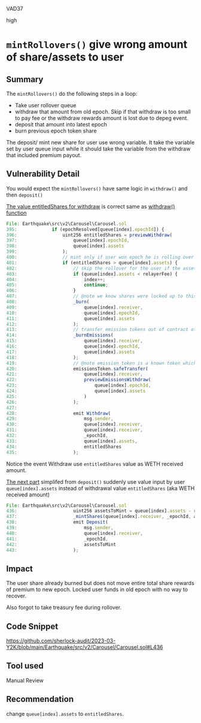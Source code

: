 VAD37

high

# `mintRollovers()` give wrong amount of share/assets to user

## Summary

The `mintRollovers()` do the following steps in a loop:

- Take user rollover queue
- withdraw that amount from old epoch. Skip if that withdraw is too small to pay fee or the withdraw rewards amount is lost due to depeg event.
- deposit that amount into latest epoch
- burn previous epoch token share

The deposit/ mint new share for user use wrong variable.
It take the variable set by user queue input while it should take the variable from the withdraw that included premium payout.

## Vulnerability Detail

You would expect the `mintRollovers()` have same logic in `withdraw()` and then `deposit()`

[The value entitledShares for withdraw](https://github.com/sherlock-audit/2023-03-Y2K/blob/main/Earthquake/src/v2/Carousel/Carousel.sol#L395-L406) is correct same as [withdraw() function](https://github.com/sherlock-audit/2023-03-Y2K/blob/main/Earthquake/src/v2/Carousel/Carousel.sol#L156-L158)

```js
File: Earthquake\src\v2\Carousel\Carousel.sol
395:             if (epochResolved[queue[index].epochId]) {
396:                 uint256 entitledShares = previewWithdraw(
397:                     queue[index].epochId,
398:                     queue[index].assets
399:                 );
400:                 // mint only if user won epoch he is rolling over
401:                 if (entitledShares > queue[index].assets) {
402:                     // skip the rollover for the user if the assets cannot cover the relayer fee instead of revert.
403:                     if (queue[index].assets < relayerFee) {
404:                         index++;
405:                         continue;
406:                     }
407:                     // @note we know shares were locked up to this point
408:                     _burn(
409:                         queue[index].receiver,
410:                         queue[index].epochId,
411:                         queue[index].assets
412:                     );
413:                     // transfer emission tokens out of contract otherwise user could not access them as vault shares are burned
414:                     _burnEmissions(
415:                         queue[index].receiver,
416:                         queue[index].epochId,
417:                         queue[index].assets
418:                     );
419:                     // @note emission token is a known token which has no before transfer hooks which makes transfer safer
420:                     emissionsToken.safeTransfer(
421:                         queue[index].receiver,
422:                         previewEmissionsWithdraw(
423:                             queue[index].epochId,
424:                             queue[index].assets
425:                         )
426:                     );
427: 
428:                     emit Withdraw(
429:                         msg.sender,
430:                         queue[index].receiver,
431:                         queue[index].receiver,
432:                         _epochId,
433:                         queue[index].assets,
434:                         entitledShares
435:                     );
```

Notice the event Withdraw use `entitledShares` value as WETH received amount.

[The next part](https://github.com/sherlock-audit/2023-03-Y2K/blob/main/Earthquake/src/v2/Carousel/Carousel.sol#L436-L443) simplifed from `deposit()` suddenly use value input by user `queue[index].assets` instead of withdrawal value `entitledShares` (aka WETH received amount)

```js
File: Earthquake\src\v2\Carousel\Carousel.sol
436:                     uint256 assetsToMint = queue[index].assets - relayerFee;//@audit H entitledShares not assets
437:                     _mintShares(queue[index].receiver, _epochId, assetsToMint);
438:                     emit Deposit(
439:                         msg.sender,
440:                         queue[index].receiver,
441:                         _epochId,
442:                         assetsToMint
443:                     );

```

## Impact

The user share already burned but does not move entire total share rewards of premium to new epoch.
Locked user funds in old epoch with no way to recover.

Also forgot to take treasury fee during rollover.

## Code Snippet

<https://github.com/sherlock-audit/2023-03-Y2K/blob/main/Earthquake/src/v2/Carousel/Carousel.sol#L436>

## Tool used

Manual Review

## Recommendation

change `queue[index].assets` to `entitledShares`.


<!-- Edit the body of your new issue then click the ✓ "Create Issue" button in the top right of the editor. The first line will be the issue title. Assignees and Labels follow after a blank line. Leave an empty line before beginning the body of the issue. -->